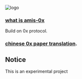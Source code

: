 ![logo](https://amisolution.github.io/ERC20-AMIS/amis-logo3.png)

### [what is amis-0x](https://github.com/amisolution/ERC20-AMIS/)
Build on 0x protocol.

### [chinese 0x paper translation](https://github.com/exchange-prototype/mozi/wiki/0x-%E7%99%BD%E7%9A%AE%E4%B9%A6-(%E7%AE%80%E4%BD%93%E4%B8%AD%E6%96%87%E7%89%88)).

## Notice
This is an experimental project
